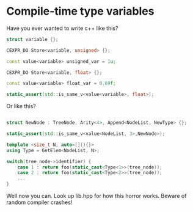# Compile-time type variables

Have you ever wanted to write c++ like this?

```cpp
struct variable {};

CEXPR_DO Store<variable, unsigned> {};

const value<variable> unsigned_var = 1u; 

CEXPR_DO Store<variable, float> {};

const value<variable> float_var = 0.69f;

static_assert(std::is_same_v<value<variable>, float>);
```
Or like this?
```cpp

struct NewNode : TreeNode, Arity<4>, Append<NodeList, NewType> {};

static_assert(std::is_same_v<value<NodeList, 3>,NewNode>);

template <size_t N, auto=[](){}>
using Type = GetElem<NodeList, N>;

switch(tree_node->identifier) {
    case 1 : return foo(static_cast<Type<1>>(tree_node));
    case 2 : return foo(static_cast<Type<2>>(tree_node));
    ...
}


```

Well now you can. Look up lib.hpp for how this horror works. Beware of random compiler crashes!